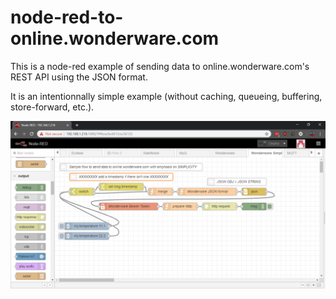 # node-red-to-online.wonderware.com
This is a node-red example of sending data to online.wonderware.com's REST API using the JSON format.

It is an intentionnally simple example (without caching, queueing, buffering, store-forward, etc.).

![screen shot of example](https://github.com/jtmoderate876/node-red-to-online.wonderware.com/blob/master/screenshot.png)
<!--stackedit_data:
eyJoaXN0b3J5IjpbLTEyOTU4ODUxMSwxMjY1MjM2MDkxXX0=
-->
